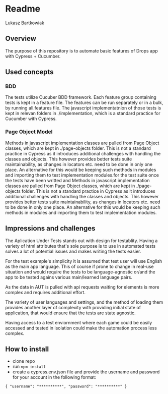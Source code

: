 # Readme
Lukasz Bartkowiak

## Overview

The purpose of this repository is to automate basic features of Drops app with Cypress + Cucumber.



## Used concepts

### BDD
The tests utilize Cucuber BDD framework. Each feature group containing tests is kept in a feature file. The features can be run separately or in a bulk, by running all.features file. The javascript implementatnion of those tests is kept in relevan folders in ./implementation, which is a standard practice for Cucumber with Cypress.

### Page Object Model

Methods in javascript implementation classes are pulled from Page Object classes, which are kept in ./page-objects folder. This is not a standard practice in Cypress as it introduces additional challenges with handling the classes and objects. This however provides better tests suite maintainability, as changes in locators etc. need to be done in only one place. An alternative for this would be keeping such methods in modules and importing them to test implementation modules.for the test suite once the tests have been writted and 
Methods in javascript implementation classes are pulled from Page Object classes, which are kept in ./page-objects folder. This is not a standard practice in Cypress as it introduces additional challenges with handling the classes and objects. This however provides better tests suite maintainability, as changes in locators etc. need to be done in only one place. An alternative for this would be keeping such methods in modules and importing them to test implementation modules.

## Impressions and challenges
The Aplication Under Tests stands out with design for testablity. Having a variety of html attributes that's sole purpose is to use in automated tests solves a lot of potential issues and makes writing the tests easier. 

For the test example's simplicity it is assumed that test user will use English as the main app language. This of course if prone to change in real-use situation and would require the tests to be language-agnostic or/and the app to be tested agains various main/learned language pairs. 

As the data in AUT is pulled with api requests waiting for elements is more complex and requires additional effort. 

The variety of user languages and settings, and the method of loading them provides another layer of complexity with providing initial state of application, that would ensure that the tests are state agnostic.

Having access to a test enviornment where each game could be easily accessed and tested in isolation could make the automation process less complex.

## How to install
- clone repo
- run `npm install`
- create a cypress.env.json file and provide the username and password for your account in the following format:

 `{
        "username": "**********",
        "password": "**********"
    }`


